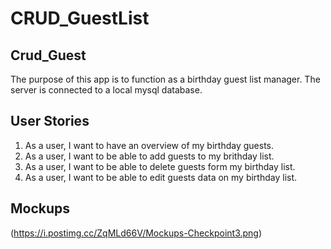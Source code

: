 # CRUD_GuestList

## Crud_Guest 
The purpose of this app is to function as a birthday guest list manager. The server is connected to a local mysql database. 

## User Stories
1. As a user, I want to have an overview of my birthday guests.
2. As a user, I want to be able to add guests to my brithday list.
3. As a user, I want to be able to delete guests form my birthday list. 
4. As a user, I want to be able to edit guests data on my birthday list. 

## Mockups 
(https://i.postimg.cc/ZqMLd66V/Mockups-Checkpoint3.png)

